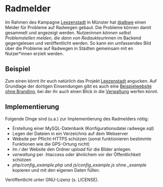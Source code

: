 # Radmelder
Im Rahmen des Kampagne [Leezenstadt](https://www.leezenstadt.de) in Münster hat [@albwe](https://albwe.de) einen Melder für Probleme auf Radwegen gebaut. Die Probleme können damit gesammelt und angezeigt werden. Nutzer*innen können selbst Problemstellen melden, die dann von Redaukteur*innen im Backend gegengelesen und veröffentlicht werden. So kann ein umfassendes Bild über die Probleme auf Radwegen in Städten gemeinsam mit en Nutzer*innen erzielt werden.
## Beispiel
Zum einen könnt ihr euch natürlich das Projekt [Leezenstadt](https://www.leezenstadt.de/melder) angucken. Auf Grundlage der dortigen Einsendungen gibt es auch eine [Beispielwebsite ohne Branding](https://www.albwe.de/radmelder/), bei der ihr auch einen Blick in die [Verwaltung](https://www.albwe.de/radmelder/verwaltung) werfen könnt.
## Implementierung
Folgende Dinge sind (u.a.) zur Implementierung des Radmelders nötig:
* Erstellung einer MySQL-Datenbank (Konfigurationsdatei radwege.sql)
* Legen der Dateien in ein Verzeichnis auf dem Webserver
* Website per Pflicht-HTTPS schützen (sonst funktionieren bestimmte Funktionen wie die GPS-Ortung nicht)
* Im */* der Website den Ordner *upload* für die Bilder anlegen.
* *verwaltung* per .htaccess oder ähnlichem vor der Öffentlichkeit schützen
* *php/config_example.php* und *js/config_example.js* ohne *_example* kopieren und mit den eigenen Daten füllen.

Veröffentlicht unter GNU-Lizenz (s. LICENSE).
